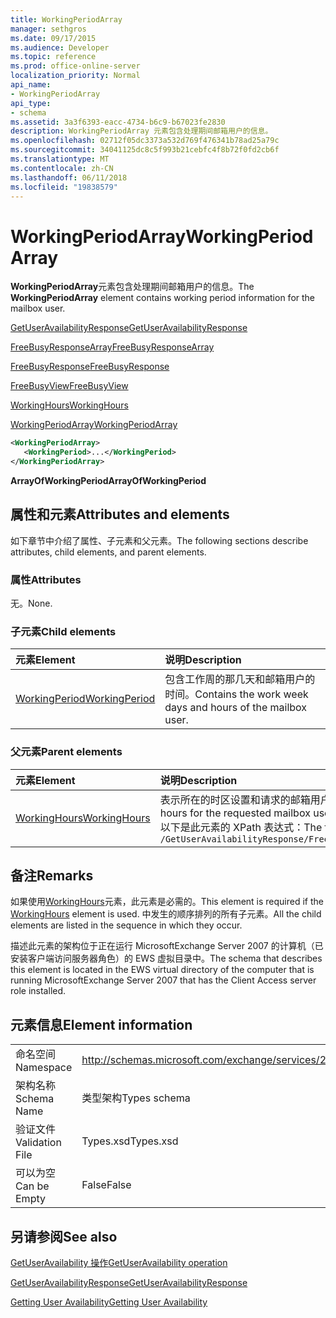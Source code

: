 ```yaml
---
title: WorkingPeriodArray
manager: sethgros
ms.date: 09/17/2015
ms.audience: Developer
ms.topic: reference
ms.prod: office-online-server
localization_priority: Normal
api_name:
- WorkingPeriodArray
api_type:
- schema
ms.assetid: 3a3f6393-eacc-4734-b6c9-b67023fe2830
description: WorkingPeriodArray 元素包含处理期间邮箱用户的信息。
ms.openlocfilehash: 02712f05dc3373a532d769f476341b78ad25a79c
ms.sourcegitcommit: 34041125dc8c5f993b21cebfc4f8b72f0fd2cb6f
ms.translationtype: MT
ms.contentlocale: zh-CN
ms.lasthandoff: 06/11/2018
ms.locfileid: "19838579"
---
```

# <a name="workingperiodarray"></a><span data-ttu-id="a355a-103">WorkingPeriodArray</span><span class="sxs-lookup"><span data-stu-id="a355a-103">WorkingPeriodArray</span></span>

<span data-ttu-id="a355a-104">**WorkingPeriodArray**元素包含处理期间邮箱用户的信息。</span><span class="sxs-lookup"><span data-stu-id="a355a-104">The **WorkingPeriodArray** element contains working period information for the mailbox user.</span></span> 
  
[<span data-ttu-id="a355a-105">GetUserAvailabilityResponse</span><span class="sxs-lookup"><span data-stu-id="a355a-105">GetUserAvailabilityResponse</span></span>](getuseravailabilityresponse.md)
  
[<span data-ttu-id="a355a-106">FreeBusyResponseArray</span><span class="sxs-lookup"><span data-stu-id="a355a-106">FreeBusyResponseArray</span></span>](freebusyresponsearray.md)
  
[<span data-ttu-id="a355a-107">FreeBusyResponse</span><span class="sxs-lookup"><span data-stu-id="a355a-107">FreeBusyResponse</span></span>](freebusyresponse.md)
  
[<span data-ttu-id="a355a-108">FreeBusyView</span><span class="sxs-lookup"><span data-stu-id="a355a-108">FreeBusyView</span></span>](freebusyview.md)
  
[<span data-ttu-id="a355a-109">WorkingHours</span><span class="sxs-lookup"><span data-stu-id="a355a-109">WorkingHours</span></span>](workinghours-ex15websvcsotherref.md)
  
[<span data-ttu-id="a355a-110">WorkingPeriodArray</span><span class="sxs-lookup"><span data-stu-id="a355a-110">WorkingPeriodArray</span></span>](workingperiodarray.md)
  
```xml
<WorkingPeriodArray>
   <WorkingPeriod>...</WorkingPeriod>
</WorkingPeriodArray>
```

 <span data-ttu-id="a355a-111">**ArrayOfWorkingPeriod**</span><span class="sxs-lookup"><span data-stu-id="a355a-111">**ArrayOfWorkingPeriod**</span></span>
## <a name="attributes-and-elements"></a><span data-ttu-id="a355a-112">属性和元素</span><span class="sxs-lookup"><span data-stu-id="a355a-112">Attributes and elements</span></span>

<span data-ttu-id="a355a-113">如下章节中介绍了属性、子元素和父元素。</span><span class="sxs-lookup"><span data-stu-id="a355a-113">The following sections describe attributes, child elements, and parent elements.</span></span>
  
### <a name="attributes"></a><span data-ttu-id="a355a-114">属性</span><span class="sxs-lookup"><span data-stu-id="a355a-114">Attributes</span></span>

<span data-ttu-id="a355a-115">无。</span><span class="sxs-lookup"><span data-stu-id="a355a-115">None.</span></span>
  
### <a name="child-elements"></a><span data-ttu-id="a355a-116">子元素</span><span class="sxs-lookup"><span data-stu-id="a355a-116">Child elements</span></span>

|<span data-ttu-id="a355a-117">**元素**</span><span class="sxs-lookup"><span data-stu-id="a355a-117">**Element**</span></span>|<span data-ttu-id="a355a-118">**说明**</span><span class="sxs-lookup"><span data-stu-id="a355a-118">**Description**</span></span>|
|:-----|:-----|
|[<span data-ttu-id="a355a-119">WorkingPeriod</span><span class="sxs-lookup"><span data-stu-id="a355a-119">WorkingPeriod</span></span>](workingperiod.md) <br/> |<span data-ttu-id="a355a-120">包含工作周的那几天和邮箱用户的时间。</span><span class="sxs-lookup"><span data-stu-id="a355a-120">Contains the work week days and hours of the mailbox user.</span></span>  <br/> |
   
### <a name="parent-elements"></a><span data-ttu-id="a355a-121">父元素</span><span class="sxs-lookup"><span data-stu-id="a355a-121">Parent elements</span></span>

|<span data-ttu-id="a355a-122">**元素**</span><span class="sxs-lookup"><span data-stu-id="a355a-122">**Element**</span></span>|<span data-ttu-id="a355a-123">**说明**</span><span class="sxs-lookup"><span data-stu-id="a355a-123">**Description**</span></span>|
|:-----|:-----|
|[<span data-ttu-id="a355a-124">WorkingHours</span><span class="sxs-lookup"><span data-stu-id="a355a-124">WorkingHours</span></span>](workinghours-ex15websvcsotherref.md) <br/> |<span data-ttu-id="a355a-125">表示所在的时区设置和请求的邮箱用户的工作时间。</span><span class="sxs-lookup"><span data-stu-id="a355a-125">Represents the time zone settings and working hours for the requested mailbox user.</span></span>  <br/> <span data-ttu-id="a355a-126">以下是此元素的 XPath 表达式：</span><span class="sxs-lookup"><span data-stu-id="a355a-126">The following is the XPath expression to this element:</span></span>  <br/>  `/GetUserAvailabilityResponse/FreeBusyResponseArray/FreeBusyResponse/FreeBusyView/WorkingHours` <br/> |
   
## <a name="remarks"></a><span data-ttu-id="a355a-127">备注</span><span class="sxs-lookup"><span data-stu-id="a355a-127">Remarks</span></span>

<span data-ttu-id="a355a-128">如果使用[WorkingHours](workinghours-ex15websvcsotherref.md)元素，此元素是必需的。</span><span class="sxs-lookup"><span data-stu-id="a355a-128">This element is required if the [WorkingHours](workinghours-ex15websvcsotherref.md) element is used.</span></span> <span data-ttu-id="a355a-129">中发生的顺序排列的所有子元素。</span><span class="sxs-lookup"><span data-stu-id="a355a-129">All the child elements are listed in the sequence in which they occur.</span></span> 
  
<span data-ttu-id="a355a-130">描述此元素的架构位于正在运行 MicrosoftExchange Server 2007 的计算机（已安装客户端访问服务器角色）的 EWS 虚拟目录中。</span><span class="sxs-lookup"><span data-stu-id="a355a-130">The schema that describes this element is located in the EWS virtual directory of the computer that is running MicrosoftExchange Server 2007 that has the Client Access server role installed.</span></span>
  
## <a name="element-information"></a><span data-ttu-id="a355a-131">元素信息</span><span class="sxs-lookup"><span data-stu-id="a355a-131">Element information</span></span>

|||
|:-----|:-----|
|<span data-ttu-id="a355a-132">命名空间</span><span class="sxs-lookup"><span data-stu-id="a355a-132">Namespace</span></span>  <br/> |http://schemas.microsoft.com/exchange/services/2006/types  <br/> |
|<span data-ttu-id="a355a-133">架构名称</span><span class="sxs-lookup"><span data-stu-id="a355a-133">Schema Name</span></span>  <br/> |<span data-ttu-id="a355a-134">类型架构</span><span class="sxs-lookup"><span data-stu-id="a355a-134">Types schema</span></span>  <br/> |
|<span data-ttu-id="a355a-135">验证文件</span><span class="sxs-lookup"><span data-stu-id="a355a-135">Validation File</span></span>  <br/> |<span data-ttu-id="a355a-136">Types.xsd</span><span class="sxs-lookup"><span data-stu-id="a355a-136">Types.xsd</span></span>  <br/> |
|<span data-ttu-id="a355a-137">可以为空</span><span class="sxs-lookup"><span data-stu-id="a355a-137">Can be Empty</span></span>  <br/> |<span data-ttu-id="a355a-138">False</span><span class="sxs-lookup"><span data-stu-id="a355a-138">False</span></span>  <br/> |
   
## <a name="see-also"></a><span data-ttu-id="a355a-139">另请参阅</span><span class="sxs-lookup"><span data-stu-id="a355a-139">See also</span></span>



[<span data-ttu-id="a355a-140">GetUserAvailability 操作</span><span class="sxs-lookup"><span data-stu-id="a355a-140">GetUserAvailability operation</span></span>](getuseravailability-operation.md)
  
[<span data-ttu-id="a355a-141">GetUserAvailabilityResponse</span><span class="sxs-lookup"><span data-stu-id="a355a-141">GetUserAvailabilityResponse</span></span>](getuseravailabilityresponse.md)


[<span data-ttu-id="a355a-142">Getting User Availability</span><span class="sxs-lookup"><span data-stu-id="a355a-142">Getting User Availability</span></span>](http://msdn.microsoft.com/library/d4133fcb-9b0f-4e6b-aadf-a389da83516a%28Office.15%29.aspx)

